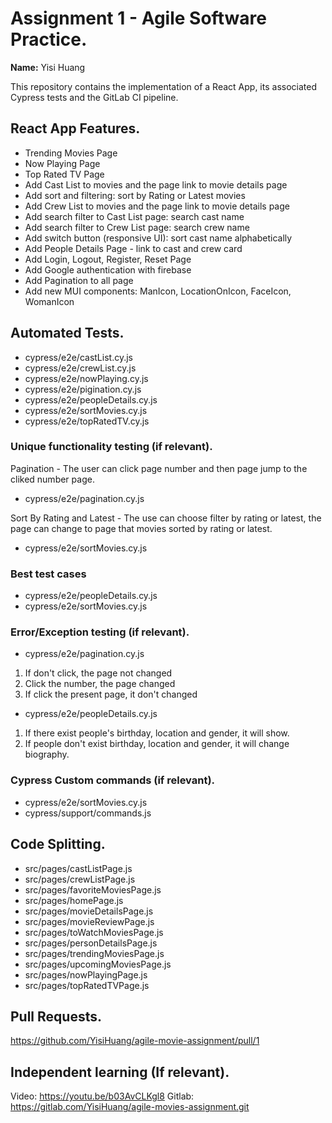 # Assignment 1 - Agile Software Practice.

__Name:__ Yisi Huang

This repository contains the implementation of a React App, its associated Cypress tests and the GitLab CI pipeline.

## React App Features.

 
+ Trending Movies Page
+ Now Playing Page
+ Top Rated TV Page
+ Add Cast List to movies and the page link to movie details page
+ Add sort and filtering: sort by Rating or Latest movies
+ Add Crew List to movies and the page link to movie details page
+ Add search filter to Cast List page: search cast name
+ Add search filter to Crew List page: search crew name
+ Add switch button (responsive UI): sort cast name alphabetically
+ Add People Details Page - link to cast and crew card
+ Add Login, Logout, Register, Reset Page
+ Add Google authentication with firebase
+ Add Pagination to all page
+ Add new MUI components: ManIcon, LocationOnIcon, FaceIcon, WomanIcon

## Automated Tests. 

+ cypress/e2e/castList.cy.js
+ cypress/e2e/crewList.cy.js
+ cypress/e2e/nowPlaying.cy.js
+ cypress/e2e/pigination.cy.js
+ cypress/e2e/peopleDetails.cy.js
+ cypress/e2e/sortMovies.cy.js
+ cypress/e2e/topRatedTV.cy.js

### Unique functionality testing (if relevant).

Pagination - The user can click page number and then page jump to the cliked number page.

+ cypress/e2e/pagination.cy.js

Sort By Rating and Latest - The use can choose filter by rating or latest, the page can change to page that movies sorted by rating or latest.

+ cypress/e2e/sortMovies.cy.js

### Best test cases

+ cypress/e2e/peopleDetails.cy.js
+ cypress/e2e/sortMovies.cy.js

### Error/Exception testing (if relevant).

+ cypress/e2e/pagination.cy.js

1. If don't click, the page not changed
2. Click the number, the page changed
3. If click the present page, it don't changed

+ cypress/e2e/peopleDetails.cy.js

1. If there exist people's birthday, location and gender, it will show.
2. If people don't exist birthday, location and gender, it will change biography.

### Cypress Custom commands (if relevant).

+ cypress/e2e/sortMovies.cy.js
+ cypress/support/commands.js

## Code Splitting.

+ src/pages/castListPage.js
+ src/pages/crewListPage.js
+ src/pages/favoriteMoviesPage.js
+ src/pages/homePage.js
+ src/pages/movieDetailsPage.js
+ src/pages/movieReviewPage.js
+ src/pages/toWatchMoviesPage.js
+ src/pages/personDetailsPage.js
+ src/pages/trendingMoviesPage.js
+ src/pages/upcomingMoviesPage.js
+ src/pages/nowPlayingPage.js
+ src/pages/topRatedTVPage.js

## Pull Requests.

https://github.com/YisiHuang/agile-movie-assignment/pull/1

## Independent learning (If relevant).

Video: https://youtu.be/b03AvCLKgl8
Gitlab: https://gitlab.com/YisiHuang/agile-movies-assignment.git

